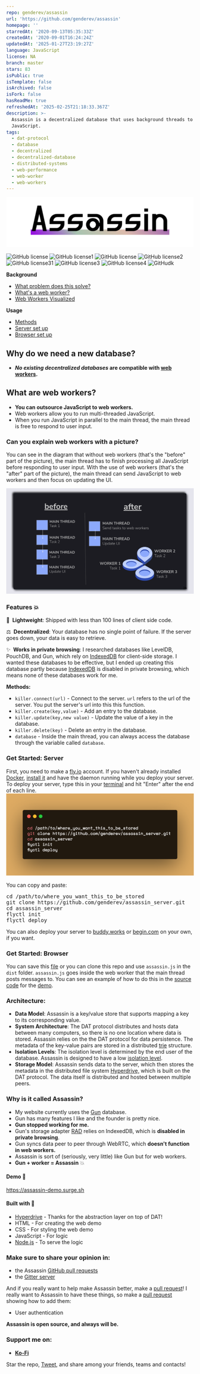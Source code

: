 ```yaml
---
repo: genderev/assassin
url: 'https://github.com/genderev/assassin'
homepage: ''
starredAt: '2020-09-13T05:35:33Z'
createdAt: '2020-09-01T16:24:24Z'
updatedAt: '2025-01-27T23:19:27Z'
language: JavaScript
license: NA
branch: master
stars: 83
isPublic: true
isTemplate: false
isArchived: false
isFork: false
hasReadMe: true
refreshedAt: '2025-02-25T21:18:33.367Z'
description: >-
  Assassin is a decentralized database that uses background threads to kill slow
  JavaScript.
tags:
  - dat-protocol
  - database
  - decentralized
  - decentralized-database
  - distributed-systems
  - web-performance
  - web-worker
  - web-workers
---
```


<img alt="ASSASSIN" src="https://raw.githubusercontent.com/genderev/assassin/master/assets/assassin.png">



![GitHub license](https://img.shields.io/github/license/Naereen/StrapDown.js.svg)
![GitHub license1](https://img.shields.io/github/languages/top/genderev/assassin)
![GitHub license](https://img.shields.io/github/issues-pr-closed-raw/genderev/assassin)
![GitHub license2](https://img.shields.io/github/languages/code-size/genderev/assassin)
![GitHub license31](https://img.shields.io/github/issues/genderev/assassin)
![GitHub license3](https://img.shields.io/github/issues-pr/genderev/assassin)
![GitHub license4](https://img.shields.io/github/contributors/genderev/assassin)
![GitHudk](https://img.shields.io/gitter/room/genderev/assassin)

<nav>
  <p><strong>Background</strong></p>
  <ul>
    <li><a href="#why-database">What problem does this solve?</a></li>
     <li><a href="#what-worker">What's a web worker?</a></li>
     <li><a href="#worker-picture">Web Workers Visualized</a></li>
  </ul>
  
  <p><strong>Usage</strong></p>
  <ul>
     <li><a href="#methods">Methods</a></li>

    
   <li><a href="#install-server">Server set up</a></li>

  <li><a href="#install-browser">Browser set up</a></li>
  </ul>
  
  
</nav>





<article>
<h1 id="why-database"> Why do we need a new database? </h1>
<ul><li> <strong><em>No existing decentralized databases</em> are compatible with <a href="https://developer.mozilla.org/en-US/docs/Web/API/Web_Workers_API/Using_web_workers">web workers</a>.</strong> </li></ul>
<h2 id="what-worker"> What are web workers? </h2>
  <ul>
<li> <strong>You can outsource JavaScript to web workers. </strong></li>
    <li>Web workers allow you to run multi-threaded JavaScript.</li> 
  <li>When you run JavaScript in parallel to the main thread, the main thread is free to respond to user input.  </li>
    </ul>
<h3 id="worker-picture"> Can you explain web workers with a picture? </h3>
<p>You can see in the diagram that without web workers (that's the "before" part of the picture), the main thread has to finish processing all JavaScript before responding to user input. With the use of web workers (that's the "after" part of the picture), the main thread can send JavaScript to web workers and then focus on updating the UI.</p>
<img alt="web worker diagram" src="https://raw.githubusercontent.com/genderev/assassin/master/assets/diagram.png">

<h3 id="features">
  Features 💥
</h3>

<p>💫&nbsp;<strong> Lightweight</strong>: Shipped with less than 100 lines of client side code. </p>

<p>⚖️&nbsp;<strong> Decentralized</strong>: Your database has no single point of failure. If the server goes down, your data is easy to retrieve. </p>

<p>✨&nbsp;<strong> Works in private browsing</strong>: I researched databases like LevelDB, PouchDB, and Gun, which rely on <a href="https://developer.mozilla.org/en-US/docs/Web/API/IndexedDB_API">IndexedDB</a> for client-side storage. I wanted these databases to be effective, but I ended up creating this database partly because <a href="https://developer.mozilla.org/en-US/docs/Web/API/IndexedDB_API">IndexedDB</a> is disabled in private browsing, which means none of these databases work for me. </p> 

<p id="methods"><strong>Methods:</strong></p>

<ul>
<li>
  <code>killer.connect(url)</code> - Connect to the server. <code>url</code> refers to the url of the server. You put the server's url into this this function.</li>
<li>
<code>killer.create(key,value)</code> - Add an entry to the database.</li>
<li>
<code>killer.update(key,new value)</code> - Update the value of a key in the database.</li>
<li>
<code>killer.delete(key)</code> - Delete an entry in the database.</li>
<li>
<code>database</code> - Inside the main thread, you can always access the database through the variable called <code>database</code>. </li></ul>

<h3 id="install-server"> Get Started: Server </h3>
First, you need to make a <a href="https://fly.io/">fly.io</a> account. If you haven't already installed <a href="https://dev.to/skaytech/docker-fundamentals-2ibi">Docker</a>, <a href="https://docs.docker.com/get-docker/">install it</a> and have the daemon running while you deploy your server. To deploy your server, type this in your <a href="https://www.w3schools.com/whatis/whatis_cli.asp">terminal</a> and hit "Enter" after the end of each line.
<img alt="shell" src="https://raw.githubusercontent.com/genderev/assassin/master/assets/carbon(2).png">


You can copy and paste:
<pre>
cd /path/to/where_you_want_this_to_be_stored
git clone https://github.com/genderev/assassin_server.git
cd assassin_server
flyctl init
flyctl deploy
</pre>

You can also deploy your server to <a href="https://buddy.works">buddy.works</a> or <a href="https://begin.com/">begin.com</a> on your own, if you want.
<h3 id="install-browser"> Get Started: Browser </h3>

You can save this <a href="https://raw.githubusercontent.com/genderev/assassin/master/dist/assassin.js">file</a> or you can clone this repo and use <code>assassin.js</code> in the <code>dist</code> folder. <code>assassin.js</code> goes inside the web worker that the main thread posts messages to. You can see an example of how to do this in the <a href="https://github.com/genderev/assassin/tree/master/demo">source code</a> for the <a href="https://assassin-demo.surge.sh/">demo</a>.

<h3 id="arch">Architecture:</h3>

<ul>

<li><strong>Data Model</strong>: Assassin is a key/value store that supports mapping a key to its corresponding value. </li>

<li><strong> System Architecture</strong>: The DAT protocol distributes and hosts data between many computers, so there is no one location where data is stored. Assassin relies on the the DAT protocol for data persistence. The metadata of the key-value pairs are stored in a distributed <a href="https://en.wikipedia.org/wiki/Trie">trie</a> structure.</li>

<li><strong>Isolation Levels</strong>: The isolation level is determined by the end user of the database. Assassin is designed to have a low <a href="https://en.wikipedia.org/wiki/Isolation_(database_systems)">isolation level</a>.</li>

<li><strong>Storage Model</strong>: Assassin sends data to the server, which then stores the metadata in the distributed file system <a href="https://github.com/hypercore-protocol/hyperdrive">Hyperdrive,</a> which is built on the DAT protocol. The data itself is distributed and hosted between multiple peers.</li>

</ul>

<h3 id="name">Why is it called Assassin?</h3><ul>
<li>My website currently uses the <a href="https://gun.eco/">Gun</a> database.</li> <li> Gun has many features I like and the founder is pretty nice. </li><li> <strong>Gun stopped working for me.</strong></li> 
<li>Gun's  storage adapter <a href="https://gun.eco/docs/RAD">RAD</a> relies on IndexedDB, which is <strong>disabled in private browsing</strong>. </li><li>Gun syncs data peer to peer through WebRTC, which <strong>doesn't function in web workers.</strong></li>
<li>Assassin is sort of (seriously, very little) like Gun but for web workers.</li><li> <strong>Gun + worker = Assassin</strong> 💥 </li></ul>



<h4 id="demo">
  Demo 🚀 
</h4>

<p><a href="https://assassin-demo.surge.sh">https://assassin-demo.surge.sh</a></p>

<h4 id="built-with">
  Built with 🔧
</h4>

<ul>
<li>
<a href="https://github.com/hypercore-protocol/hyperdrive">Hyperdrive</a> - Thanks for the abstraction layer on top of DAT!</li>
<li>HTML - For creating the web demo</li>
<li>CSS - For styling the web demo</li>
<li>JavaScript - For logic</li>
<li>
<a href="https://nodejs.org">Node.js</a> - To serve the logic</li>
</ul>

<h3 id="connect">Make sure to share your opinion in:</h3>

<ul>
<li>the Assassin <a href="https://github.com/genderev/assassin/pulls">GitHub pull requests</a>
</li>
<li>the <a href="https://gitter.im/assassindb/community">Gitter server</a>
</li>
</ul>
     
<p>And if you really want to help make Assassin better, make a <a href="https://github.com/genderev/assassin/pulls">pull request</a>! I really want to Assassin to have these things, so make a <a href="https://github.com/genderev/assassin/pulls">pull request</a> showing how to add them:</p>
<ul>
  <li> User authentication </li>
 </ul>
 

<p><strong>Assassin is open source, and always will be.</strong></p>

<h3>
  <strong>Support me on:</strong>
</h3>

<ul>

<li><strong><a href="https://ko-fi.com/assassindb">Ko-Fi</a></strong></li>


</ul>

<p>Star the repo, <a href="https://twitter.com/intent/tweet?url=https%3A%2F%2Fgithub.com%2Fgenderev%2Fassassin&text=Assassin%20works%20to%20kill%20slow%20database%20transactions.">Tweet</a>, and share among your friends, teams and contacts! </p>
</article>
